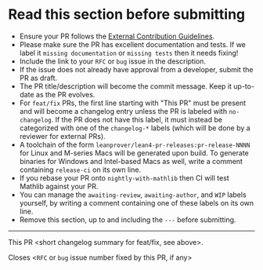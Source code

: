 # Read this section before submitting

* Ensure your PR follows the [External Contribution Guidelines](https://github.com/leanprover/lean4/blob/master/CONTRIBUTING.md).
* Please make sure the PR has excellent documentation and tests. If we label it `missing documentation` or `missing tests` then it needs fixing!
* Include the link to your `RFC` or `bug` issue in the description.
* If the issue does not already have approval from a developer, submit the PR as draft.
* The PR title/description will become the commit message. Keep it up-to-date as the PR evolves.
* For `feat/fix` PRs, the first line starting with "This PR" must be present and will become a
  changelog entry unless the PR is labeled with `no-changelog`. If the PR does not have this label,
  it must instead be categorized with one of the `changelog-*` labels (which will be done by a
  reviewer for external PRs).
* A toolchain of the form `leanprover/lean4-pr-releases:pr-release-NNNN` for Linux and M-series Macs will be generated upon build. To generate binaries for Windows and Intel-based Macs as well, write a comment containing `release-ci` on its own line.
* If you rebase your PR onto `nightly-with-mathlib` then CI will test Mathlib against your PR.
* You can manage the `awaiting-review`, `awaiting-author`, and `WIP` labels yourself, by writing a comment containing one of these labels on its own line.
* Remove this section, up to and including the `---` before submitting.

---

This PR <short changelog summary for feat/fix, see above>.

Closes <`RFC` or `bug` issue number fixed by this PR, if any>
